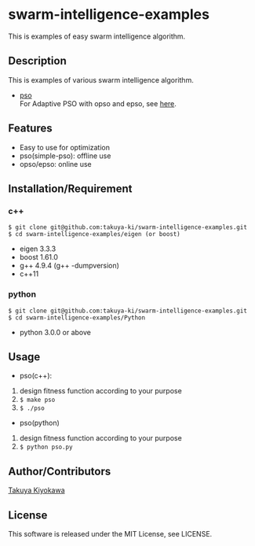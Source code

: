 # swarm-intelligence-examples

This is examples of easy swarm intelligence algorithm.

## Description

This is examples of various swarm intelligence algorithm.

- [pso](https://en.wikipedia.org/wiki/Particle_swarm_optimization)  
For Adaptive PSO with opso and epso, see [here](http://lab.cntl.kyutech.ac.jp/~nishida/paper/2011/131_1642.pdf).

## Features

- Easy to use for optimization
- pso(simple-pso): offline use
- opso/epso: online use

## Installation/Requirement

### c++
	$ git clone git@github.com:takuya-ki/swarm-intelligence-examples.git
	$ cd swarm-intelligence-examples/eigen (or boost)

- eigen 3.3.3
- boost 1.61.0
- g++ 4.9.4 (g++ -dumpversion)
- c++11

### python
	$ git clone git@github.com:takuya-ki/swarm-intelligence-examples.git
	$ cd swarm-intelligence-examples/Python

- python 3.0.0 or above

## Usage

- pso(c++):  
1. design fitness function according to your purpose
2. `$ make pso`
3. `$ ./pso`

- pso(python)
1. design fitness function according to your purpose
2. `$ python pso.py`

## Author/Contributors

[Takuya Kiyokawa](https://takuya-ki.github.io/)

## License

This software is released under the MIT License, see LICENSE.
